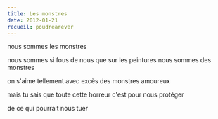 ```yaml
---
title: Les monstres
date: 2012-01-21
recueil: poudrearever
---
```


nous sommes les monstres

nous sommes si fous de nous
que sur les peintures nous sommes des monstres

on s'aime tellement avec excès
des monstres amoureux

mais tu sais que toute cette horreur
c'est pour nous protéger

de ce qui pourrait nous tuer
